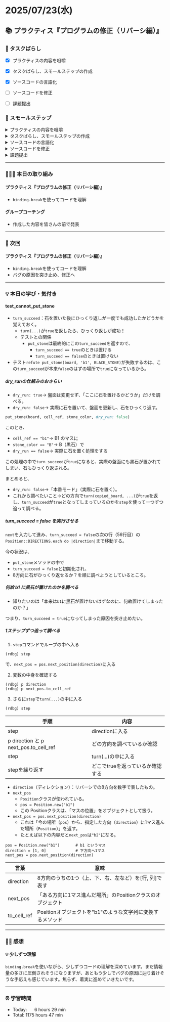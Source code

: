 # 2025/07/23(水)
## 📚 プラクティス『プログラムの修正（リバーシ編）』


### 🧩 タスクばらし
- [x] プラクティスの内容を咀嚼
- [x] タスクばらし、スモールステップの作成
- [x] ソースコードの言語化
- [ ] ソースコードを修正
- [ ] 課題提出


### 🐾 スモールステップ
<details><summary>プラクティスの内容を咀嚼</summary>

- [x] プラクティスの内容を咀嚼
</details>

<details><summary>タスクばらし、スモールステップの作成</summary>

- [x] タスクばらし、スモールステップの作成
</details>

<details><summary>ソースコードの言語化</summary>

- [x] ソースコードの言語化 **※①から順に行う**
  - [x] ① reversi_methods_test.rb
  - [x] ② reversi.rb
  - [x] ③ reversi_methods.rb
  - [x] ④ position.rb


</details>

<details><summary>ソースコードを修正</summary>

- [ ] ソースコードを修正
  - test_cannot_put_stone
    - [ ] 修正
  - test_finished_of_quickest_win_board
    - [ ] 修正
  - test_put_stone
    - [x] 修正
  - test_turn
    - [x] 修正
  - test_finished_of_full_board
    - [ ] 修正

</details>

<details><summary>課題提出</summary>

- [ ] 修正したソースコードを Pull Request としてアップ
- [ ] Pull Request としてアップした URL とテストコードの実行結果を提出
</details>


---
### 🧑🏻‍💻 本日の取り組み
#### プラクティス『プログラムの修正（リバーシ編）』
- `binding.break`を使ってコードを理解
#### グループコーチング
- 作成した内容を皆さんの前で発表


---


### 🎯 次回
#### プラクティス『プログラムの修正（リバーシ編）』
- `binding.break`を使ってコードを理解
- バグの原因を突き止め、修正へ
    

---


### 💡 本日の学び・気付き
#### test_cannot_put_stone
- `turn_succeed`：石を置いた後にひっくり返しが一度でも成功したかどうかを覚えておく。
  - `turn(...)`が`true`を返したら、ひっくり返しが成功！
  - テストとの関係
    - `put_stone`は最終的にこの`turn_succeed`を返すので、
      - `turn_succeed == true`のときは置ける
      - `turn_succeed == false`のときは置けない
- テスト`refute put_stone(board, 'b1', BLACK_STONE)`が失敗するのは、この`turn_succeed`が本来`false`のはずの場所で`true`になっているから。

##### dry_runの仕組みのおさらい
  - `dry_run: true`→ 盤面は変更せず、「ここに石を置けるかどうか」だけを調べる。
  - `dry_run: false`→ 実際に石を置いて、盤面を更新し、石をひっくり返す。
```ruby
put_stone(board, cell_ref, stone_color, dry_run: false)
```
このとき、
- `cell_ref == "b1"`→ B1 のマスに
- `stone_color == "B"`→ B（黒石）で
- `dry_run == false`→ 実際に石を置く処理をする

この処理の中で`turn_succeed`が`true`になると、実際の盤面にも黒石が置かれてしまい、石もひっくり返される。

まとめると、
- `dry_run: false`→「本番モード」（実際に石を置く）。
- これから調べたいこと→どの方向で`turn(copied_board, ...)`が`true`を返し、`turn_succeed`が`true`となってしまっているのかを`step`を使って一つずつ追って調べる。

##### turn_succeed = false を実行させる
`next`を入力して進み、`turn_succeed = false`の次の行（56行目）の`Position::DIRECTIONS.each do |direction|`まで移動する。

今の状況は、
- `put_stone`メソッドの中で
- `turn_succeed = false`と初期化され、
- 8方向に石がひっくり返せるか？を順に調べようとしているところ。

##### 何故 b1 に黒石が置けたのかを調べる
- 知りたいのは「本来は`b1`に黒石が置けないはずなのに、何故置けてしまったのか？」

つまり、`turn_succeed = true`になってしまった原因を突き止めたい。

##### 1ステップずつ追って調べる
1. `step`コマンドでループの中へ入る
```shell
(rdbg) step
```
で、`next_pos = pos.next_position(direction)`に入る

2. 変数の中身を確認する
```shell
(rdbg) p direction
(rdbg) p next_pos.to_cell_ref
```

3. さらに`step`で`turn(...)`の中に入る
```shell
(rdbg) step
```
| 手順  |内容   |
|---|---|
|step   |directionに入る   |
|p direction と p next_pos.to_cell_ref   |どの方向を調べているか確認   |
|step   |turn(...)の中に入る   |
|stepを繰り返す   |どこでtrueを返っているか確認する   |

- `direction`（ディレクション）：リバーシでの8方向を数字で表したもの。
- `next_pos`
  - `Position`クラスが使われている。
  - `pos = Position.new("b1")`
  - この Positionクラスは、「マスの位置」をオブジェクトとして扱う。
- `next_pos = pos.next_position(direction)`
  - これは「今の場所（`pos`）から、指定した方向（`direction`）に1マス進んだ場所（`Position`）」を返す。
  - たとえば以下の内容だと`next_pos`は`"b2"`になる。
```shell
pos = Position.new("b1")       # b1 というマス
direction = [1, 0]             # 下方向へ1マス
next_pos = pos.next_position(direction)
```
|言葉   |意味   |
|---|---|
|direction   |8方向のうちの1つ（上、下、右、左など）を[行, 列]で表す   |
|next_pos   |「ある方向に1マス進んだ場所」のPositionクラスのオブジェクト   |
|to_cell_ref   |Positionオブジェクトを"b1"のような文字列に変換するメソッド   |


---


### ✍🏻 感想
#### 💡 少しずつ理解
`binding.break`を使いながら、少しずつコードの理解を深めています。まだ情報量の多さに圧倒されそうになりますが、あともう少しでバグの原因に辿り着けそうな手応えも感じています。焦らず、着実に進めていきたいです。


---


### ⏰ 学習時間
- Today:&nbsp;&nbsp;&nbsp;&nbsp;&nbsp; 6 hours 29 min
- Total: 1175 hours 47 min
